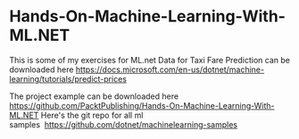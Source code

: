 # Hands-On-Machine-Learning-With-ML.NET

This is some of my exercises for ML.net
Data for Taxi Fare Prediction can be downloaded here https://docs.microsoft.com/en-us/dotnet/machine-learning/tutorials/predict-prices

The project example can be downloaded here https://github.com/PacktPublishing/Hands-On-Machine-Learning-With-ML.NET
Here's the git repo for all ml samples  https://github.com/dotnet/machinelearning-samples
